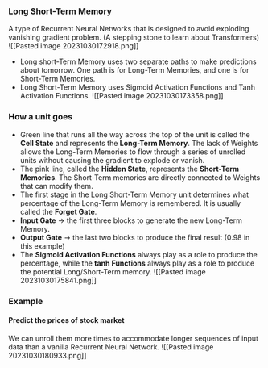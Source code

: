### Long Short-Term Memory
A type of Recurrent Neural Networks that is designed to avoid exploding vanishing gradient problem.
(A stepping stone to learn about Transformers)
![[Pasted image 20231030172918.png]]
- Long short-Term Memory uses two separate paths to make predictions about tomorrow. One path is for Long-Term Memories, and one is for Short-Term Memories.
- Long Short-Term Memory uses Sigmoid Activation Functions and Tanh Activation Functions.
![[Pasted image 20231030173358.png]]

### How a unit goes
- Green line that runs all the way across the top of the unit is called the **Cell State** and represents the **Long-Term Memory**. 
  The lack of Weights allows the Long-Term Memories to flow through a series of unrolled units without causing the gradient to explode or vanish.
- The pink line, called the **Hidden State**, represents the **Short-Term Memories**. The Short-Term memories are directly connected to Weights that can modify them.
- The first stage in the Long Short-Term Memory unit determines what percentage of the Long-Term Memory is remembered. It is usually called the **Forget Gate**.
- **Input Gate** -> the first three blocks to generate the new Long-Term Memory.
- **Output Gate** -> the last two blocks to produce the final result (0.98 in this example)
- The **Sigmoid Activation Functions** always play as a role to produce the percentage, while the **tanh Functions** always play as a role to produce the potential Long/Short-Term memory.
![[Pasted image 20231030175841.png]]

### Example
#### Predict the prices of stock market
We can unroll them more times to accommodate longer sequences of input data than a vanilla Recurrent Neural Network.
![[Pasted image 20231030180933.png]]
